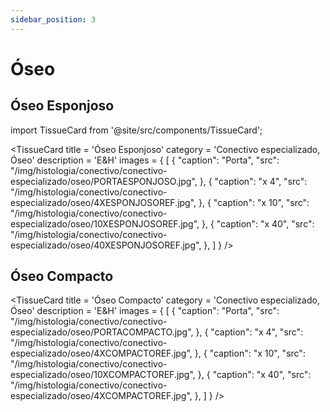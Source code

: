 ```yaml
---
sidebar_position: 3
---
```


# Óseo

## Óseo Esponjoso


import TissueCard from '@site/src/components/TissueCard';

<TissueCard
  title = 'Óseo Esponjoso'
  category = 'Conectivo especializado, Óseo'
  description = 'E&H'
  images = {
    [
      {
        "caption": "Porta",
        "src": "/img/histologia/conectivo/conectivo-especializado/oseo/PORTAESPONJOSO.jpg",
      },
      {
        "caption": "x 4",
        "src": "/img/histologia/conectivo/conectivo-especializado/oseo/4XESPONJOSOREF.jpg",
      },
      {
        "caption": "x 10",
        "src": "/img/histologia/conectivo/conectivo-especializado/oseo/10XESPONJOSOREF.jpg",
      },
      {
        "caption": "x 40",
        "src": "/img/histologia/conectivo/conectivo-especializado/oseo/40XESPONJOSOREF.jpg",
      },
    ]
  }
/>

## Óseo Compacto

<TissueCard
  title = 'Óseo Compacto'
  category = 'Conectivo especializado, Óseo'
  description = 'E&H'
  images = {
    [
      {
        "caption": "Porta",
        "src": "/img/histologia/conectivo/conectivo-especializado/oseo/PORTACOMPACTO.jpg",
      },
      {
        "caption": "x 4",
        "src": "/img/histologia/conectivo/conectivo-especializado/oseo/4XCOMPACTOREF.jpg",
      },
      {
        "caption": "x 10",
        "src": "/img/histologia/conectivo/conectivo-especializado/oseo/10XCOMPACTOREF.jpg",
      },
      {
        "caption": "x 40",
        "src": "/img/histologia/conectivo/conectivo-especializado/oseo/4XCOMPACTOREF.jpg",
      },
    ]
  }
/>
